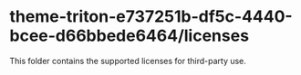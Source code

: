 # theme-triton-e737251b-df5c-4440-bcee-d66bbede6464/licenses

This folder contains the supported licenses for third-party use.
